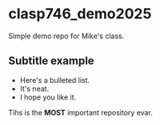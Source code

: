 # clasp746_demo2025
Simple demo repo for Mike's class.

## Subtitle example

- Here's a bulleted list.
- It's neat.
- I hope you like it.

Tihs is the **MOST** important repository evar.